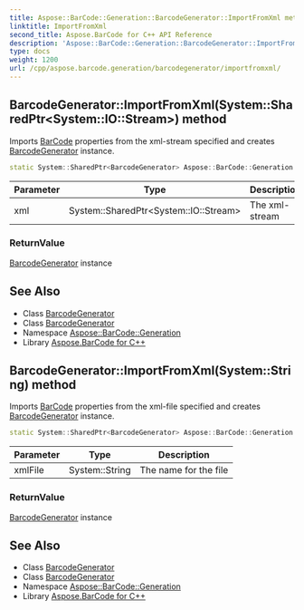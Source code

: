 ```yaml
---
title: Aspose::BarCode::Generation::BarcodeGenerator::ImportFromXml method
linktitle: ImportFromXml
second_title: Aspose.BarCode for C++ API Reference
description: 'Aspose::BarCode::Generation::BarcodeGenerator::ImportFromXml method. Imports BarCode properties from the xml-stream specified and creates BarcodeGenerator instance in C++.'
type: docs
weight: 1200
url: /cpp/aspose.barcode.generation/barcodegenerator/importfromxml/
---
```

## BarcodeGenerator::ImportFromXml(System::SharedPtr\<System::IO::Stream\>) method


Imports [BarCode](../../../aspose.barcode/) properties from the xml-stream specified and creates [BarcodeGenerator](../) instance.

```cpp
static System::SharedPtr<BarcodeGenerator> Aspose::BarCode::Generation::BarcodeGenerator::ImportFromXml(System::SharedPtr<System::IO::Stream> xml)
```


| Parameter | Type | Description |
| --- | --- | --- |
| xml | System::SharedPtr\<System::IO::Stream\> | The xml-stream |

### ReturnValue

[BarcodeGenerator](../) instance

## See Also

* Class [BarcodeGenerator](../)
* Class [BarcodeGenerator](../)
* Namespace [Aspose::BarCode::Generation](../../)
* Library [Aspose.BarCode for C++](../../../)
## BarcodeGenerator::ImportFromXml(System::String) method


Imports [BarCode](../../../aspose.barcode/) properties from the xml-file specified and creates [BarcodeGenerator](../) instance.

```cpp
static System::SharedPtr<BarcodeGenerator> Aspose::BarCode::Generation::BarcodeGenerator::ImportFromXml(System::String xmlFile)
```


| Parameter | Type | Description |
| --- | --- | --- |
| xmlFile | System::String | The name for the file |

### ReturnValue

[BarcodeGenerator](../) instance

## See Also

* Class [BarcodeGenerator](../)
* Class [BarcodeGenerator](../)
* Namespace [Aspose::BarCode::Generation](../../)
* Library [Aspose.BarCode for C++](../../../)
